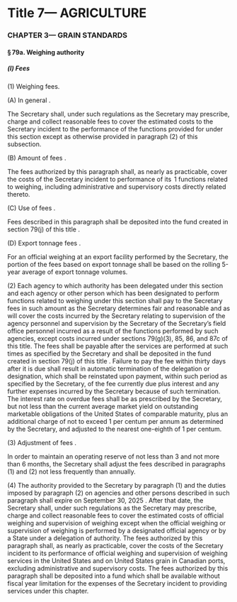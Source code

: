 
# Title 7— AGRICULTURE
### CHAPTER 3— GRAIN STANDARDS
#### § 79a. Weighing authority
##### (l) Fees

(1) Weighing fees.

(A) In general .

The Secretary shall, under such regulations as the Secretary may prescribe, charge and collect reasonable fees to cover the estimated costs to the Secretary incident to the performance of the functions provided for under this section except as otherwise provided in paragraph (2) of this subsection.

(B) Amount of fees .

The fees authorized by this paragraph shall, as nearly as practicable, cover the costs of the Secretary incident to performance of its  1 functions related to weighing, including administrative and supervisory costs directly related thereto.

(C) Use of fees .

Fees described in this paragraph shall be deposited into the fund created in section 79(j) of this title .

(D) Export tonnage fees .

For an official weighing at an export facility performed by the Secretary, the portion of the fees based on export tonnage shall be based on the rolling 5-year average of export tonnage volumes.

(2) Each agency to which authority has been delegated under this section and each agency or other person which has been designated to perform functions related to weighing under this section shall pay to the Secretary fees in such amount as the Secretary determines fair and reasonable and as will cover the costs incurred by the Secretary relating to supervision of the agency personnel and supervision by the Secretary of the Secretary’s field office personnel incurred as a result of the functions performed by such agencies, except costs incurred under sections 79(g)(3), 85, 86, and 87c of this title. The fees shall be payable after the services are performed at such times as specified by the Secretary and shall be deposited in the fund created in section 79(j) of this title . Failure to pay the fee within thirty days after it is due shall result in automatic termination of the delegation or designation, which shall be reinstated upon payment, within such period as specified by the Secretary, of the fee currently due plus interest and any further expenses incurred by the Secretary because of such termination. The interest rate on overdue fees shall be as prescribed by the Secretary, but not less than the current average market yield on outstanding marketable obligations of the United States of comparable maturity, plus an additional charge of not to exceed 1 per centum per annum as determined by the Secretary, and adjusted to the nearest one-eighth of 1 per centum.

(3) Adjustment of fees .

In order to maintain an operating reserve of not less than 3 and not more than 6 months, the Secretary shall adjust the fees described in paragraphs (1) and (2) not less frequently than annually.

(4) The authority provided to the Secretary by paragraph (1) and the duties imposed by paragraph (2) on agencies and other persons described in such paragraph shall expire on September 30, 2025 . After that date, the Secretary shall, under such regulations as the Secretary may prescribe, charge and collect reasonable fees to cover the estimated costs of official weighing and supervision of weighing except when the official weighing or supervision of weighing is performed by a designated official agency or by a State under a delegation of authority. The fees authorized by this paragraph shall, as nearly as practicable, cover the costs of the Secretary incident to its performance of official weighing and supervision of weighing services in the United States and on United States grain in Canadian ports, excluding administrative and supervisory costs. The fees authorized by this paragraph shall be deposited into a fund which shall be available without fiscal year limitation for the expenses of the Secretary incident to providing services under this chapter.
